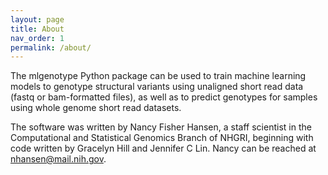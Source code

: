 ```yaml
---
layout: page
title: About
nav_order: 1
permalink: /about/
---
```


The mlgenotype Python package can be used to train machine learning models to genotype structural variants using unaligned short read data (fastq or bam-formatted files), as well as to predict genotypes for samples using whole genome short read datasets.

The software was written by Nancy Fisher Hansen, a staff scientist in the Computational and Statistical Genomics Branch of NHGRI, beginning with code written by Gracelyn Hill and Jennifer C Lin. Nancy can be reached at nhansen@mail.nih.gov.
